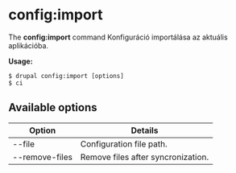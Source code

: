 # config:import
The **config:import** command Konfiguráció importálása az aktuális aplikációba.

**Usage:**
```
$ drupal config:import [options] 
$ ci  
```

## Available options
Option | Details
-------|-------------
--file | Configuration file path.
--remove-files | Remove files after syncronization.
